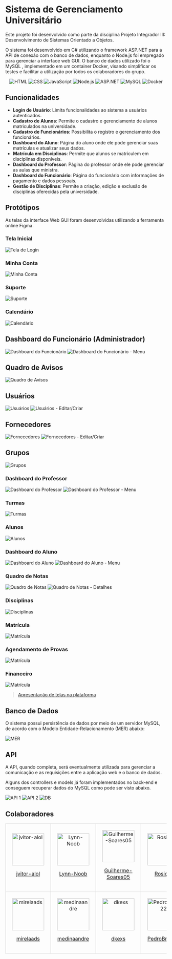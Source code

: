# Sistema de Gerenciamento Universitário

Este projeto foi desenvolvido como parte da disciplina Projeto Integrador III: Desenvolvimento de Sistemas Orientado a Objetos.

O sistema foi desenvolvido em C# utilizando o framework ASP.NET para a API de conexão com o banco de dados, enquanto o Node.js foi empregado para gerenciar a interface web GUI. O banco de dados utilizado foi o MySQL , implementado em um container Docker, visando simplificar os testes e facilitar a utilização por todos os colaboradores do grupo.

<div align="center">
  
  <img src="https://img.shields.io/badge/HTML-239120?style=for-the-badge&logo=html5&logoColor=white" alt="HTML">
  <img src="https://img.shields.io/badge/CSS-1572B6?style=for-the-badge&logo=css3&logoColor=white" alt="CSS">
  <img src="https://img.shields.io/badge/JavaScript-F7DF1E?style=for-the-badge&logo=javascript&logoColor=black" alt="JavaScript">
  <img src="https://img.shields.io/badge/Node.js-339933?style=for-the-badge&logo=node.js&logoColor=white" alt="Node.js">
  <img src="https://img.shields.io/badge/ASP.NET-5C2D91?style=for-the-badge&logo=.net&logoColor=white" alt="ASP.NET">
  <img src="https://img.shields.io/badge/MySQL-4479A1?style=for-the-badge&logo=mysql&logoColor=white" alt="MySQL">
  <img src="https://img.shields.io/badge/Docker-2496ED?style=for-the-badge&logo=docker&logoColor=white" alt="Docker">
  
</div>

## Funcionalidades

- **Login de Usuário**: Limita funcionalidades ao sistema a usuários autenticados.
- **Cadastro de Alunos**: Permite o cadastro e gerenciamento de alunos matriculados na universidade.
- **Cadastro de Funcionários**: Possibilita o registro e gerenciamento dos funcionários.
- **Dashboard do Aluno**: Página do aluno onde ele pode gerenciar suas matrículas e atualizar seus dados.
- **Matrícula em Disciplinas**: Permite que alunos se matriculem em disciplinas disponíveis.
- **Dashboard do Professor**: Página do professor onde ele pode gerenciar as aulas que ministra.
- **Dashboard do Funcionário**: Página do funcionário com informações de pagamento e dados pessoais.
- **Gestão de Disciplinas**: Permite a criação, edição e exclusão de disciplinas oferecidas pela universidade.

## Protótipos

As telas da interface Web GUI foram desenvolvidas utilizando a ferramenta online Figma.

### Tela Inicial

![Tela de Login](<Protótipos/Figma/Página inicial.png>)

### Minha Conta

![Minha Conta](<Protótipos/Figma/Minha conta.png>)

### Suporte

![Suporte](Protótipos/Figma/Suporte.png)

### Calendário

![Calendário](Protótipos/Figma/Calendário.png)

## Dashboard do Funcionário (Administrador)

![Dashboard do Funcionário](<Protótipos/Figma/Dashboard (funcionário).png>)
![Dashboard do Funcionário - Menu](<Protótipos/Figma/Dashboard (funcionário - menu aberto).png>)

## Quadro de Avisos

![Quadro de Avisos](<Protótipos/Figma/Quadro de avisos (funcionário).png>)

## Usuários

![Usuários](Protótipos/Figma/Usuários.png)
![Usuários - Editar/Criar](Protótipos/Figma/Usuários-editar.png)

## Fornecedores

![Fornecedores](Protótipos/Figma/Fornecedores.png)
![Fornecedores - Editar/Criar](Protótipos/Figma/Fornecedores-editar.png)

## Grupos

![Grupos](Protótipos/Figma/Grupos.png)

### Dashboard do Professor

![Dashboard do Professor](<Protótipos/Figma/Dashboard (professor).png>)
![Dashboard do Professor - Menu](<Protótipos/Figma/Dashboard (professor - menu aberto).png>)

### Turmas

![Turmas](Protótipos/Figma/Turmas.png)

### Alunos

![Alunos](Protótipos/Figma/Alunos.png)

### Dashboard do Aluno

![Dashboard do Aluno](<Protótipos/Figma/Dashboard (Aluno).png>)
![Dashboard do Aluno - Menu](<Protótipos/Figma/Dashboard (Aluno - menu aberto).png>)

### Quadro de Notas

![Quadro de Notas](<Protótipos/Figma/Quadro de Notas.png>)
![Quadro de Notas - Detalhes](<Protótipos/Figma/Quadro de Notas - Detalhes.png>)

### Disciplinas

![Disciplinas](Protótipos/Figma/Disciplinas.png)

### Matrícula

![Matrícula](Protótipos/Figma/Matricula.png)

### Agendamento de Provas

![Matrícula](<Protótipos/Figma/Agendamento de Provas.png>)

### Financeiro

![Matrícula](Protótipos/Figma/Financeiro.png)

> [Apresentação de telas na plataforma](https://www.figma.com/proto/aO0cKZjGMOtKTbFmtgoUG5/Projeto-Integrador?type=design&node-id=26-60&t=qMezBdqddBhRHF38-1&scaling=min-zoom&page-id=0%3A1&mode=design)

## Banco de Dados

O sistema possui persistência de dados por meio de um servidor MySQL, de acordo com o Modelo Entidade-Relacionamento (MER) abaixo:

![MER](./Infra/workbench/mer-revisado.png)

## API

A API, quando completa, será eventualmente utilizada para gerenciar a comunicação e as requisições entre a aplicação web e o banco de dados.

Alguns dos controllers e models já foram implementados no back-end e conseguem recuperar dados do MySQL como pode ser visto abaixo.

![API 1](./Protótipos/Swagger/testes-api-1.png)
![API 2](./Protótipos/Swagger/testes-api-2.png)
![DB](./Protótipos/Swagger/query-db.png)

## Colaboradores

<div align="center">
    <table style="width: 100%; border-collapse: collapse; text-align: center;">
    <tr>
        <td style="padding: 20px; border: 1px solid #ddd; vertical-align: middle;">
            <img src="https://avatars.githubusercontent.com/u/74667067?v=4" alt="jvitor-alol" style="display: block; margin: 0 auto; width: 100px; height: 100px;">
            <a href="https://github.com/jvitor-alol" target="_blank"><p>jvitor-alol</p></a>
        </td>
        <td style="padding: 20px; border: 1px solid #ddd; vertical-align: middle;">
            <img src="https://avatars.githubusercontent.com/u/85653011?v=4" alt="Lynn-Noob" style="display: block; margin: 0 auto; width: 100px; height: 100px;">
            <a href="https://github.com/Lynn-Noob" target="_blank"><p>Lynn-Noob</p></a>
        </td>
        <td style="padding: 20px; border: 1px solid #ddd; vertical-align: middle;">
            <img src="https://avatars.githubusercontent.com/u/95151247?v=4" alt="Guilherme-Soares05" style="display: block; margin: 0 auto; width: 100px; height: 100px;">
            <a href="https://github.com/Guilherme-Soares05" target="_blank"><p>Guilherme-Soares05</p></a>
        </td>
        <td style="padding: 20px; border: 1px solid #ddd; vertical-align: middle;">
            <img src="https://avatars.githubusercontent.com/u/94906196?v=4" alt="Rosicre" style="display: block; margin: 0 auto; width: 100px; height: 100px;">
            <a href="https://github.com/Rosicre" target="_blank"><p>Rosicre</p></a>
        </td>
    </tr>
    <tr>
        <td style="padding: 20px; border: 1px solid #ddd; vertical-align: middle;">
            <img src="https://avatars.githubusercontent.com/u/142458518?v=4" alt="mirelaads" style="display: block; margin: 0 auto; width: 100px; height: 100px;">
            <a href="https://github.com/mirelaads" target="_blank"><p>mirelaads</p></a>
        </td>
        <td style="padding: 20px; border: 1px solid #ddd; vertical-align: middle;">
            <img src="https://avatars.githubusercontent.com/u/102329062?v=4" alt="medinaandre" style="display: block; margin: 0 auto; width: 100px; height: 100px;">
            <a href="https://github.com/medinaandre" target="_blank"><p>medinaandre</p></a>
        </td>
        <td style="padding: 20px; border: 1px solid #ddd; vertical-align: middle;">
            <img src="https://avatars.githubusercontent.com/u/86894587?v=4" alt="dkexs" style="display: block; margin: 0 auto; width: 100px; height: 100px;">
            <a href="https://github.com/dkexs" target="_blank"><p>dkexs</p></a>
        </td>
        <td style="padding: 20px; border: 1px solid #ddd; vertical-align: middle;">
            <img src="https://avatars.githubusercontent.com/u/60987344?v=4" alt="PedroBrito22" style="display: block; margin: 0 auto; width: 100px; height: 100px;">
            <a href="https://github.com/PedroBrito22" target="_blank"><p>PedroBrito22</p></a>
        </td>
    </tr>
  </table>
</div>

